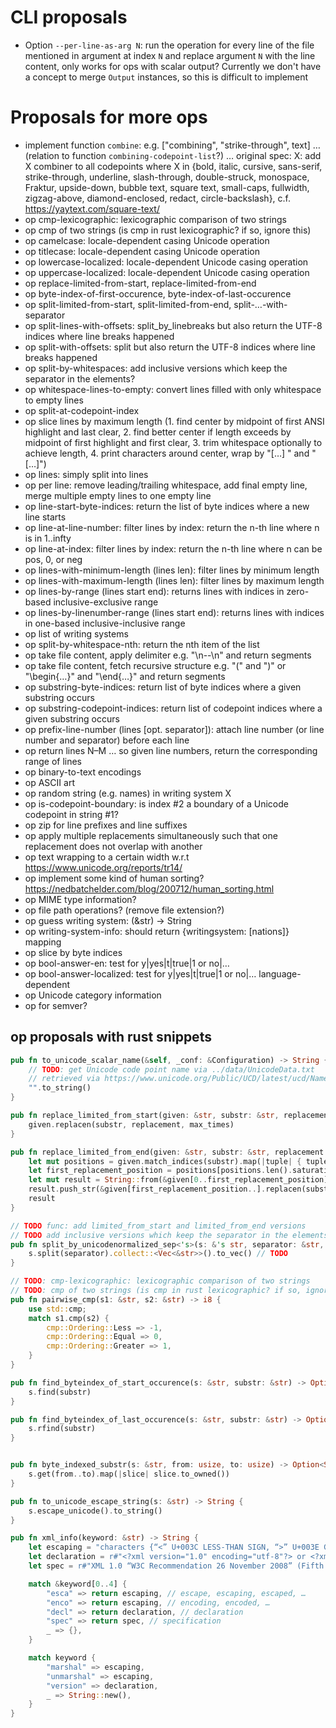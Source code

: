 # CLI proposals

* Option `--per-line-as-arg N`: run the operation for every line of the file mentioned in argument at index `N` and replace argument `N` with the line content, only works for ops with scalar output? Currently we don't have a concept to merge `Output` instances, so this is difficult to implement

# Proposals for more ops

* implement function `combine`: e.g. ["combining", "strike-through", text] … (relation to function `combining-codepoint-list`?) … original spec: X: add X combiner to all codepoints where X in {bold, italic, cursive, sans-serif, strike-through, underline, slash-through, double-struck, monospace, Fraktur, upside-down, bubble text, square text, small-caps, fullwidth, zigzag-above, diamond-enclosed, redact, circle-backslash}, c.f. https://yaytext.com/square-text/
* op cmp-lexicographic: lexicographic comparison of two strings
* op cmp of two strings (is cmp in rust lexicographic? if so, ignore this)
* op camelcase: locale-dependent casing Unicode operation
* op titlecase: locale-dependent casing Unicode operation
* op lowercase-localized: locale-dependent Unicode casing operation
* op uppercase-localized: locale-dependent Unicode casing operation
* op replace-limited-from-start, replace-limited-from-end
* op byte-index-of-first-occurence, byte-index-of-last-occurence
* op split-limited-from-start, split-limited-from-end, split-…-with-separator
* op split-lines-with-offsets: split_by_linebreaks but also return the UTF-8 indices where line breaks happened
* op split-with-offsets: split but also return the UTF-8 indices where line breaks happened
* op split-by-whitespaces: add inclusive versions which keep the separator in the elements?
* op whitespace-lines-to-empty: convert lines filled with only whitespace to empty lines
* op split-at-codepoint-index
* op slice lines by maximum length (1. find center by midpoint of first ANSI highlight and last clear, 2. find better center if length exceeds by midpoint of first highlight and first clear, 3. trim whitespace optionally to achieve length, 4. print characters around center, wrap by "[…] " and " […]")
* op lines: simply split into lines
* op per line: remove leading/trailing whitespace, add final empty line, merge multiple empty lines to one empty line
* op line-start-byte-indices: return the list of byte indices where a new line starts
* op line-at-line-number: filter lines by index: return the n-th line where n is in 1..infty
* op line-at-index: filter lines by index: return the n-th line where n can be pos, 0, or neg
* op lines-with-minimum-length (lines len): filter lines by minimum length
* op lines-with-maximum-length (lines len): filter lines by maximum length
* op lines-by-range (lines start end): returns lines with indices in zero-based inclusive-exclusive range
* op lines-by-linenumber-range (lines start end): returns lines with indices in one-based inclusive-inclusive range
* op list of writing systems
* op split-by-whitespace-nth: return the nth item of the list
* op take file content, apply delimiter e.g. "\n--\n" and return segments
* op take file content, fetch recursive structure e.g. "(" and ")" or "\begin{…}" and "\end{…}" and return segments
* op substring-byte-indices: return list of byte indices where a given substring occurs
* op substring-codepoint-indices: return list of codepoint indices where a given substring occurs
* op prefix-line-number (lines [opt. separator]): attach line number (or line number and separator) before each line
* op return lines N–M … so given line numbers, return the corresponding range of lines
* op binary-to-text encodings
* op ASCII art
* op random string (e.g. names) in writing system X
* op is-codepoint-boundary: is index #2 a boundary of a Unicode codepoint in string #1?
* op zip for line prefixes and line suffixes
* op apply multiple replacements simultaneously such that one replacement does not overlap with another
* op text wrapping to a certain width w.r.t https://www.unicode.org/reports/tr14/
* op implement some kind of human sorting? https://nedbatchelder.com/blog/200712/human_sorting.html
* op MIME type information?
* op file path operations? (remove file extension?)
* op guess writing system: (&str) -> String
* op writing-system-info: should return {writingsystem: [nations]} mapping
* op slice by byte indices
* op bool-answer-en: test for y|yes|t|true|1 or no|…
* op bool-answer-localized: test for y|yes|t|true|1 or no|… language-dependent
* op Unicode category information
* op for semver?

## op proposals with rust snippets

```rust
pub fn to_unicode_scalar_name(&self, _conf: &Configuration) -> String {
    // TODO: get Unicode code point name via ../data/UnicodeData.txt
    // retrieved via https://www.unicode.org/Public/UCD/latest/ucd/NamesList.txt on 2022-06-05
    "".to_string()
}

pub fn replace_limited_from_start(given: &str, substr: &str, replacement: &str, max_times: usize) -> String {
    given.replacen(substr, replacement, max_times)
}

pub fn replace_limited_from_end(given: &str, substr: &str, replacement: &str, max_times: usize) -> String {
    let mut positions = given.match_indices(substr).map(|tuple| { tuple.0 }).collect::<Vec<usize>>();
    let first_replacement_position = positions[positions.len().saturating_sub(max_times)];
    let mut result = String::from(&given[0..first_replacement_position]);
    result.push_str(&given[first_replacement_position..].replacen(substr, replacement, max_times));
    result
}

// TODO func: add limited_from_start and limited_from_end versions
// TODO add inclusive versions which keep the separator in the elements?
pub fn split_by_unicodenormalized_sep<'s>(s: &'s str, separator: &str, unicode_normalization: usize) -> Vec<&'s str> {
    s.split(separator).collect::<Vec<&str>>().to_vec() // TODO
}

// TODO: cmp-lexicographic: lexicographic comparison of two strings
// TODO: cmp of two strings (is cmp in rust lexicographic? if so, ignore this)
pub fn pairwise_cmp(s1: &str, s2: &str) -> i8 {
    use std::cmp;
    match s1.cmp(s2) {
        cmp::Ordering::Less => -1,
        cmp::Ordering::Equal => 0,
        cmp::Ordering::Greater => 1,
    }
}

pub fn find_byteindex_of_start_occurence(s: &str, substr: &str) -> Option<usize> {
    s.find(substr)
}

pub fn find_byteindex_of_last_occurence(s: &str, substr: &str) -> Option<usize> {
    s.rfind(substr)
}


pub fn byte_indexed_substr(s: &str, from: usize, to: usize) -> Option<String> {
    s.get(from..to).map(|slice| slice.to_owned())
}

pub fn to_unicode_escape_string(s: &str) -> String {
    s.escape_unicode().to_string()
}

pub fn xml_info(keyword: &str) -> String {
    let escaping = "characters {“<” U+003C LESS-THAN SIGN, “>” U+003E GREATER-THAN SIGN, “&” U+0026 AMPERSAND, “\"” U+0022 QUOTATION MARK, “'” U+0027 APOSTROPHE} must be escaped as {“&lt;”, “&gt;”, “&amp;”, “&quot;”, “&apos;”}".to_string();
    let declaration = r#"<?xml version="1.0" encoding="utf-8"?> or <?xml version="1.1" encoding="utf-8"?>"#.to_string();
    let spec = r#"XML 1.0 “W3C Recommendation 26 November 2008” (Fifth Edition) https://www.w3.org/TR/2008/REC-xml-20081126/ or XML 1.1 “W3C Recommendation 16 August 2006” (Second Edition) https://www.w3.org/TR/xml11/"#.to_string();

    match &keyword[0..4] {
        "esca" => return escaping, // escape, escaping, escaped, …
        "enco" => return escaping, // encoding, encoded, …
        "decl" => return declaration, // declaration
        "spec" => return spec, // specification
        _ => {},
    }

    match keyword {
        "marshal" => escaping,
        "unmarshal" => escaping,
        "version" => declaration,
        _ => String::new(),
    }
}
```
